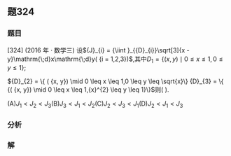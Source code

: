 ## 题324
### 题目
[324] (2016 年 · 数学三) 设${J}_{i} = {\iint }_{{D}_{i}}\sqrt[3]{x - y}\mathrm{\;d}x\mathrm{\;d}y( {i = 1,2,3})$,其中${D}_{1} = \{ ( {x, y})  \mid  0 \leq  x \leq  1,0 \leq  y \leq  1\}$;

${D}_{2} = \{ ( {x, y})  \mid  0 \leq  x \leq  1,0 \leq  y \leq  \sqrt{x}\} {D}_{3} = \{  {( {x, y})  \mid  0 \leq  x \leq  1,{x}^{2} \leq  y \leq  1}\}$则(   ).

(A)${J}_{1} < {J}_{2} < {J}_{3}$(B)${J}_{3} < {J}_{1} < {J}_{2}$(C)${J}_{2} < {J}_{3} < {J}_{1}$(D)${J}_{2} < {J}_{1} < {J}_{3}$
### 分析

### 解